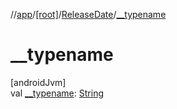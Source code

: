 //[app](../../../index.md)/[[root]](../index.md)/[ReleaseDate](index.md)/[__typename](__typename.md)

# __typename

[androidJvm]\
val [__typename](__typename.md): [String](https://kotlinlang.org/api/latest/jvm/stdlib/kotlin/-string/index.html)
